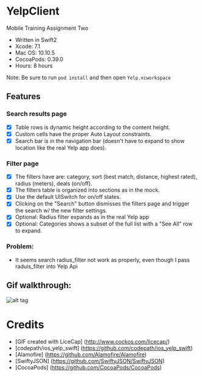 # YelpClient
Mobile Training Assignment Two

- Written in Swift2
- Xcode: 7.1
- Mac OS: 10.10.5
- CocoaPods: 0.39.0
- Hours: 8 hours

Note: Be sure to run `pod install` and then open `Yelp.xcworkspace`

## Features

### Search results page
- [x] Table rows is dynamic height according to the content height.
- [x] Custom cells have the proper Auto Layout constraints.
- [x] Search bar is in the navigation bar (doesn't have to expand to show location like the real Yelp app does).
 
### Filter page
- [x] The filters have are: category, sort (best match, distance, highest rated), radius (meters), deals (on/off).
- [x] The filters table is organized into sections as in the mock.
- [x] Use the default UISwitch for on/off states.
- [x] Clicking on the "Search" button dismisses the filters page and trigger the search w/ the new filter settings.
- [x] Optional: Radius filter expands as in the real Yelp app
- [x] Optional: Categories shows a subset of the full list with a "See All" row to expand.
    
### Problem:
- It seems search radius_filter not work as properly, even though I pass raduis_filter into Yelp Api
    
## Gif walkthrough:

![alt tag](https://github.com/pingzh/YelpClient/blob/master/MobileTrainingAssignmentTwo__Ping_Zhang2.gif)

# Credits
- [GIF created with LiceCap] (http://www.cockos.com/licecap/)
- [codepath/ios_yelp_swift] (https://github.com/codepath/ios_yelp_swift)
- [Alamofire] (https://github.com/Alamofire/Alamofire)
- [SwiftyJSON] (https://github.com/SwiftyJSON/SwiftyJSON)
- [CocoaPods] (https://github.com/CocoaPods/CocoaPods)
